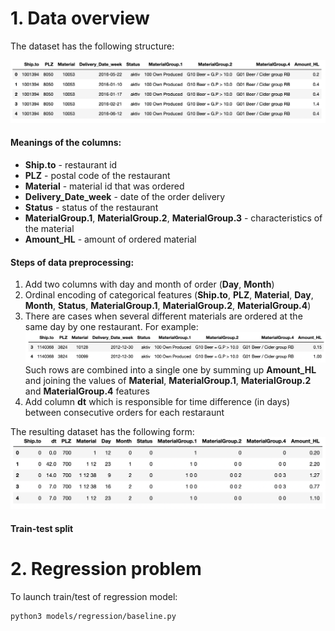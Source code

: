 # 1. Data overview

The dataset has the following structure:

![Dataset_Example](/images/dataset_example.png)

#### Meanings of the columns:
* **Ship.to** - restaurant id
* **PLZ** - postal code of the restaurant
* **Material** - material id that was ordered 
* **Delivery_Date_week** - date of the order delivery
* **Status** - status of the restaurant
* **MaterialGroup.1**, **MaterialGroup.2**, **MaterialGroup.3** - characteristics of the material
* **Amount_HL** - amount of ordered material

#### Steps of data preprocessing:

1. Add two columns with day and month of order (**Day**, **Month**)
2. Ordinal encoding of categorical features (**Ship.to**, **PLZ**, **Material**, **Day**, **Month**, **Status**, **MaterialGroup.1**, **MaterialGroup.2**, **MaterialGroup.4**)
3. There are cases when several different materials are ordered at the same day by one restaurant. For example:
![Rows_Combination](/images/rows_combination.png)
Such rows are combined into a single one by summing up **Amount_HL** and joining the values of **Material**, **MaterialGroup.1**, **MaterialGroup.2** and **MaterialGroup.4** features
4. Add column **dt** which is responsible for time difference (in days) between consecutive orders for each restaraunt 

The resulting dataset has the following form:
![Preprocessed_Dataset](/images/preprocessed_dataset.png)

#### Train-test split

# 2. Regression problem

To launch train/test of regression model:
```
python3 models/regression/baseline.py
```
